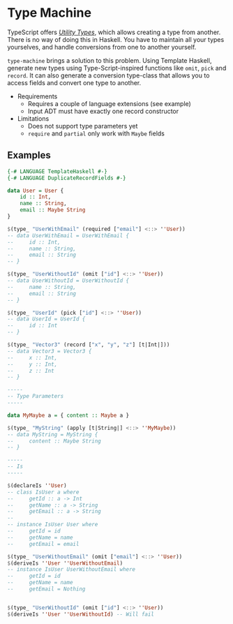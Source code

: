 # Type Machine

TypeScript offers [*Utility Types*](https://www.typescriptlang.org/docs/handbook/utility-types.html), which allows creating a type from another.
There is no way of doing this in Haskell. You have to maintain all your types yourselves, and handle conversions from one to another yourself.

`type-machine` brings a solution to this problem. Using Template Haskell, generate new types using Type-Script-inspired functions like `omit`, `pick` and `record`.
It can also generate a conversion type-class that allows you to access fields and convert one type to another.

- Requirements
    - Requires a couple of language extensions (see example)
    - Input ADT must have exactly one record constructor
- Limitations
    - Does not support type parameters yet
    - `require` and `partial` only work with `Maybe` fields 

## Examples

```haskell
{-# LANGUAGE TemplateHaskell #-}
{-# LANGUAGE DuplicateRecordFields #-}

data User = User {
    id :: Int,
    name :: String,
    email :: Maybe String
}

$(type_ "UserWithEmail" (required ["email"] <::> ''User))
-- data UserWithEmail = UserWithEmail {
--     id :: Int,
--     name :: String,
--     email :: String
-- }

$(type_ "UserWithoutId" (omit ["id"] <::> ''User))
-- data UserWithoutId = UserWithoutId {
--     name :: String,
--     email :: String
-- }

$(type_ "UserId" (pick ["id"] <::> ''User))
-- data UserId = UserId {
--     id :: Int
-- }

$(type_ "Vector3" (record ["x", "y", "z"] [t|Int|]))
-- data Vector3 = Vector3 {
--     x :: Int,
--     y :: Int,
--     z :: Int
-- }

-----
-- Type Parameters
-----

data MyMaybe a = { content :: Maybe a }

$(type_ "MyString" (apply [t|String|] <::> ''MyMaybe))
-- data MyString = MyString { 
--     content :: Maybe String
-- }

-----
-- Is
-----

$(declareIs ''User)
-- class IsUser a where
--     getId :: a -> Int
--     getName :: a -> String
--     getEmail :: a -> String
--
-- instance IsUser User where
--     getId = id
--     getName = name
--     getEmail = email

$(type_ "UserWithoutEmail" (omit ["email"] <::> ''User))
$(deriveIs ''User ''UserWithoutEmail)
-- instance IsUser UserWithoutEmail where
--     getId = id
--     getName = name
--     getEmail = Nothing 


$(type_ "UserWithoutId" (omit ["id"] <::> ''User))
$(deriveIs ''User ''UserWithoutId) -- Will fail
```
